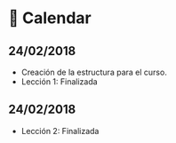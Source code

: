 # 📅 Calendar

## 24/02/2018
* Creación de la estructura para el curso.
* Lección 1: Finalizada

## 24/02/2018
* Lección 2: Finalizada
